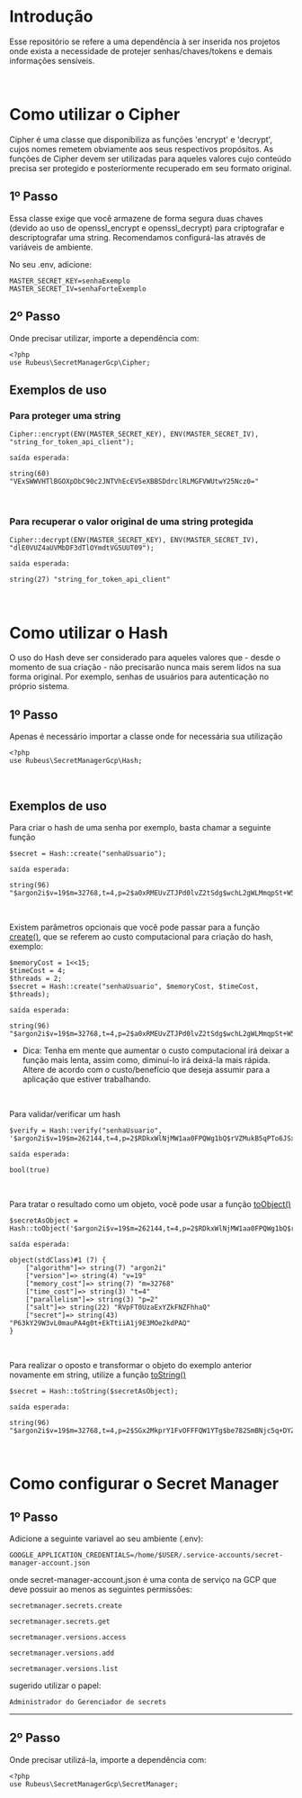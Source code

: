# Introdução #

<p>
    Esse repositório se refere a uma dependência à ser inserida nos projetos onde exista a necessidade de protejer senhas/chaves/tokens e demais informações sensíveis.
</p>

<br>

# Como utilizar o Cipher

<p>Cipher é uma classe que disponibiliza as funções 'encrypt' e 'decrypt', cujos nomes remetem obviamente aos seus respectivos propósitos. As funções de Cipher devem ser utilizadas para aqueles valores cujo conteúdo precisa ser protegido e posteriormente recuperado em seu formato original.</p>

## 1º Passo

Essa classe exige que você armazene de forma segura duas chaves (devido ao uso de openssl_encrypt e openssl_decrypt) para criptografar e descriptografar uma string. Recomendamos configurá-las através de variáveis de ambiente.

No seu .env, adicione:

    MASTER_SECRET_KEY=senhaExemplo
    MASTER_SECRET_IV=senhaForteExemplo

## 2º Passo

Onde precisar utilizar, importe a dependência com:

    <?php
    use Rubeus\SecretManagerGcp\Cipher;


## Exemplos de uso

### Para proteger uma string
    
    Cipher::encrypt(ENV(MASTER_SECRET_KEY), ENV(MASTER_SECRET_IV), "string_for_token_api_client");
    
`saída esperada:`

    string(60) "VExSWWVHTlBGOXpDbC90c2JNTVhEcEV5eXBBSDdrclRLMGFVWUtwY25Ncz0="

<br>

### Para recuperar o valor original de uma string protegida

    Cipher::decrypt(ENV(MASTER_SECRET_KEY), ENV(MASTER_SECRET_IV), "dlE0VUZ4aUVMbDF3dTlOYmdtVG5UUT09");

`saída esperada:`

    string(27) "string_for_token_api_client"

<br>

# Como utilizar o Hash

<p>O uso do Hash deve ser considerado para aqueles valores que - desde o momento de sua criação - não precisarão nunca mais serem lidos na sua forma original. Por exemplo, senhas de usuários para autenticação no próprio sistema.</p>

## 1º Passo

<p>Apenas é necessário importar a classe onde for necessária sua utilização</p>
    
    <?php
    use Rubeus\SecretManagerGcp\Hash;

<br>

## Exemplos de uso

Para criar o hash de uma senha por exemplo, basta chamar a seguinte função

    $secret = Hash::create("senhaUsuario");

`saída esperada:`

    string(96) "$argon2i$v=19$m=32768,t=4,p=2$a0xRMEUvZTJPd0lvZ2tSdg$wchL2gWLMmqpSt+W5nLCE8xJ6CLaZ1XrTdMBe/RBJZ0"

<br>

Existem parâmetros opcionais que você pode passar para a função <u>create()</u>, que se referem ao custo computacional para criação do hash, exemplo:

    $memoryCost = 1<<15;
    $timeCost = 4;
    $threads = 2;
    $secret = Hash::create("senhaUsuario", $memoryCost, $timeCost, $threads);

`saída esperada:`

    string(96) "$argon2i$v=19$m=32768,t=4,p=2$a0xRMEUvZTJPd0lvZ2tSdg$wchL2gWLMmqpSt+W5nLCE8xJ6CLaZ1XrTdMBe/RBJZ0"

*  Dica: Tenha em mente que aumentar o custo computacional irá deixar a função mais lenta, assim como, diminuí-lo irá deixá-la mais rápida. Altere de acordo com o custo/benefício que deseja assumir para a aplicação que estiver trabalhando.

<br>

Para validar/verificar um hash

    $verify = Hash::verify("senhaUsuario", '$argon2i$v=19$m=262144,t=4,p=2$RDkxWlNjMW1aa0FPQWg1bQ$rVZMukB5qPTo6JSxpnxp/Bd18sdG//1IEuGFktmRkrs');

`saída esperada:`

    bool(true)

<br>

Para tratar o resultado como um objeto, você pode usar a função <u>toObject()</u>

    $secretAsObject = Hash::toObject('$argon2i$v=19$m=262144,t=4,p=2$RDkxWlNjMW1aa0FPQWg1bQ$rVZMukB5qPTo6JSxpnxp/Bd18sdG//1IEuGFktmRkrs');

`saída esperada:`
    
    object(stdClass)#1 (7) {
        ["algorithm"]=> string(7) "argon2i"
        ["version"]=> string(4) "v=19"
        ["memory_cost"]=> string(7) "m=32768"
        ["time_cost"]=> string(3) "t=4"
        ["parallelism"]=> string(3) "p=2"
        ["salt"]=> string(22) "RVpFT0UzaExYZkFNZFhhaQ"
        ["secret"]=> string(43) "P63kY29W3vL0mauPA4g0t+EkTtiiA1j9E3MOe2kdPAQ"
    }

<br>

Para realizar o oposto e transformar o objeto do exemplo anterior novamente em string, utilize a função <u>toString()</u>

    $secret = Hash::toString($secretAsObject);

`saída esperada:`

    string(96) "$argon2i$v=19$m=32768,t=4,p=2$SGx2MkprY1FvOFFFQW1YTg$be782SmBNjc5q+DYZHfyTRidu/Pq/vGuxjlCtRTzy3w"`

<br>

# Como configurar o Secret Manager

## 1º Passo 
Adicione a seguinte variavel ao seu ambiente (.env): 
    
    GOOGLE_APPLICATION_CREDENTIALS=/home/$USER/.service-accounts/secret-manager-account.json

onde secret-manager-account.json é uma conta de serviço na GCP que deve possuir ao menos as seguintes permissões:
    
`secretmanager.secrets.create`

`secretmanager.secrets.get`

`secretmanager.versions.access`

`secretmanager.versions.add`

`secretmanager.versions.list`

sugerido utilizar o papel: 

`Administrador do Gerenciador de secrets`

<hr>

## 2º Passo

Onde precisar utilizá-la, importe a dependência com:

    <?php
    use Rubeus\SecretManagerGcp\SecretManager;


<br>